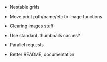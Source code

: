 - Nestable grids

- Move print path/name/etc to Image functions

- Clearing images stuff

- Use standard .thumbnails caches?

- Parallel requests

- Better README, documentation
